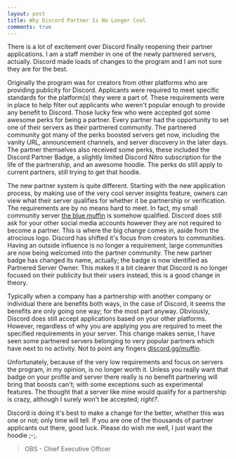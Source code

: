 ```yaml
---
layout: post
title: Why Discord Partner Is No Longer Cool
comments: true
---
```


There is a lot of excitement over Discord finally reopening their partner applications. I am a staff member in one of the newly partnered servers, actually. Discord made loads of changes to the program and I am not sure they are for the best.

Originally the program was for creators from other platforms who are providing publicity for Discord. Applicants were required to meet specific standards for the platform(s) they were a part of. These requirements were in place to help filter out applicants who weren't popular enough to provide any benefit to Discord. Those lucky few who were accepted got some awesome perks for being a partner. Every partner had the opportunity to set one of their servers as their partnered community. The partnered community got many of the perks boosted servers get now, including the vanity URL, announcement channels, and server discovery in the later days. The partner themselves also received some perks, these included the Discord Partner Badge, a slightly limited Discord Nitro subscription for the life of the partnership, and an awesome hoodie. The perks do still apply to current partners, still trying to get that hoodie.

The new partner system is quite different. Starting with the new application process, by making use of the very cool server insights feature, owners can view what their server qualifies for whether it be partnership or verification. The requirements are by no means hard to meet. In fact, my small community server [the blue muffin](https://discord.gg/QvEYcYn) is somehow qualified. Discord does still ask for your other social media accounts however they are not required to become a partner. This is where the big change comes in, aside from the atrocious logo. Discord has shifted it's focus from creators to communities. Having an outside influence is no longer a requirement, large communities are now being welcomed into the partner community. The new partner badge has changed its name, actually; the badge is now identified as Partnered Server Owner. This makes it a bit clearer that Discord is no longer focused on their publicity but their users instead, this is a good change in theory.

Typically when a company has a partnership with another company or individual there are benefits both ways, in the case of Discord, it seems the benefits are only going one way; for the most part anyway. Obviously, Discord does still accept applications based on your other platforms. However, regardless of why you are applying you are required to meet the specified requirements in your server. This change makes sense, I have seen some partnered servers belonging to very popular partners which have next to no activity. Not to point any fingers [discord.gg/muffin](https://discord.gg/muffin). 

Unfortunately, because of the very low requirements and focus on servers the program, in my opinion, is no longer worth it. Unless you really want that badge on your profile and server there really is no benefit partnering will bring that boosts can't; with some exceptions such as experimental features. The thought that a server like mine would qualify for a partnership is crazy, although I surely won't be accepted; *right?*.

Discord is doing it's best to make a change for the better, whether this was one or not; only time will tell. If you are one of the thousands of partner applicants out there, good luck. Please do wish me well, I just want the hoodie ;-;.

> OBS - Chief Executive Officer
